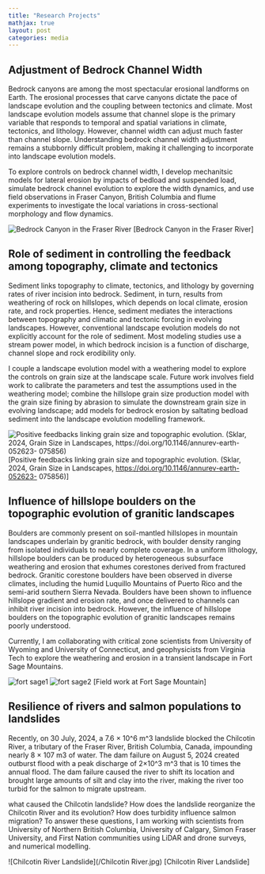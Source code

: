 ```yaml
---
title: "Research Projects"
mathjax: true
layout: post
categories: media
---
```

## Adjustment of Bedrock Channel Width
Bedrock canyons are among the most spectacular erosional landforms on Earth. The erosional processes that carve canyons dictate the pace of landscape evolution and the coupling between tectonics and climate. Most landscape evolution models assume that channel slope is the primary variable that responds to temporal and spatial variations in climate, tectonics, and lithology. However, channel width can adjust much faster than channel slope. Understanding bedrock channel width adjustment remains a stubbornly difficult problem, making it challenging to incorporate into landscape evolution models. 

To explore controls on bedrock channel width, I develop mechanitsic models for lateral erosion by impacts of bedload and suspended load, simulate bedrock channel evolution to explore the width dynamics, and use field observations in Fraser Canyon, British Columbia and flume experiments to investigate the local variations in cross-sectional morphology and flow dynamics. 

![Bedrock Canyon in the Fraser River](/canyon.jpg)
[Bedrock Canyon in the Fraser River]
## Role of sediment in controlling the feedback among topography, climate and tectonics
Sediment links topography to climate, tectonics, and lithology by governing rates of river incision into bedrock. Sediment, in turn, results from weathering of rock on hillslopes, which depends on local climate, erosion rate, and rock properties. Hence, sediment mediates the interactions between topography and climatic and tectonic forcing in evolving landscapes. However, conventional landscape evolution models do not explicitly account for the role of sediment. Most modeling studies use a stream power model, in which bedrock incision is a function of discharge, channel slope and rock erodibility only.

I couple a landscape evolution model with a weathering model to explore the controls on grain size at the landscape scale. Future work involves field work to calibrate the parameters and test the assumptions used in the weathering model; combine the hillslope grain size production model with the grain size fining by abrasion to simulate the downstream grain size in evolving landscape; add models for bedrock erosion by saltating bedload sediment into the landscape evolution modelling framework.

![Positive feedbacks linking grain size and topographic evolution. (Sklar, 2024, Grain Size in Landscapes, https://doi.org/10.1146/annurev-earth-052623-
075856)](/grainsizefeedback.jpg)
[Positive feedbacks linking grain size and topographic evolution. (Sklar, 2024, Grain Size in Landscapes, https://doi.org/10.1146/annurev-earth-052623-
075856)]

## Influence of hillslope boulders on the topographic evolution of granitic landscapes
Boulders are commonly present on soil-mantled hillslopes in mountain landscapes underlain by granitic bedrock, with boulder density ranging from isolated individuals to nearly complete coverage. In a uniform lithology, hillslope boulders can be produced by heterogeneous subsurface weathering and erosion that exhumes corestones derived from fractured bedrock. Granitic corestone boulders have been observed in diverse climates, including the humid Luquillo Mountains of Puerto Rico and the semi-arid southern Sierra Nevada. Boulders have been shown to influence hillslope gradient and erosion rate, and once delivered to channels can inhibit river incision into bedrock. However, the influence of hillslope boulders on the topographic evolution of granitic landscapes remains poorly understood.

 Currently, I am collaborating with critical zone scientists from University of Wyoming and University of Connecticut, and geophysicists from Virginia Tech to explore the weathering and erosion in a transient landscape in Fort Sage Mountains. 

![fort sage1](/fortsage1.jpg)
![fort sage2](/fortsage2.jpg)
[Field work at Fort Sage Mountain]

## Resilience of rivers and salmon populations to landslides
Recently, on 30 July, 2024, a 7.6 × 10^6 m^3 landslide blocked the Chilcotin River, a tributary of the Fraser River, British Columbia, Canada, impounding nearly 8 × 107 m3 of water. The dam failure on August 5, 2024 created outburst flood with a peak discharge of 2×10^3 m^3 that is 10 times the annual flood. The dam failure caused the river to shift its location and brought large amounts of silt and clay into the river, making the river too turbid for the salmon to migrate upstream. 

what caused the Chilcotin landslide? How does the landslide reorganize the Chilcotin River and its evolution? How does turbidity influence salmon migration? To answer these questions, I am working with scientists from University of Northern British Columbia, University of Calgary, Simon Fraser University, and First Nation communities using LiDAR and drone surveys, and numerical modelling. 

![Chilcotin River Landslide](/Chilcotin River.jpg)
[Chilcotin River Landslide]

